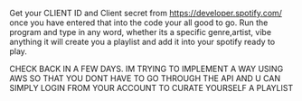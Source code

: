 Get your CLIENT ID and Client secret from https://developer.spotify.com/ 
once you have entered that into the code your all good to go. 
Run the program and type in any word, whether its a specific genre,artist, vibe anything it will create you a playlist and add it into your spotify ready to play.

CHECK BACK IN A FEW DAYS. IM TRYING TO IMPLEMENT A WAY USING AWS SO THAT YOU DONT HAVE TO GO THROUGH THE API AND U CAN SIMPLY LOGIN FROM YOUR ACCOUNT TO CURATE YOURSELF A PLAYLIST
